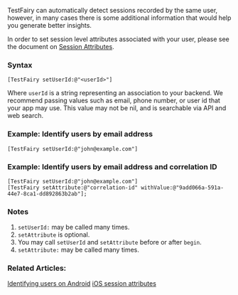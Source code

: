 TestFairy can automatically detect sessions recorded by the same user, however, in many cases there is some additional information that would help you generate better insights. 

In order to set session level attributes associated with your user, please see the document on [Session Attributes](https://docs.testfairy.com/iOS_SDK/Session_Attributes.html).

### Syntax

`[TestFairy setUserId:@"<userId>"]`

Where `userId` is a string representing an association to your backend. We recommend passing values such as email, phone number, or user id that your app may use. This value may not be nil, and is searchable via API and web search.

### Example: Identify users by email address

```
[TestFairy setUserId:@"john@example.com"]
```

### Example: Identify users by email address and correlation ID

```
[TestFairy setUserId:@"john@example.com"]
[TestFairy setAttribute:@"correlation-id" withValue:@"9add066a-591a-44e7-8ca1-dd892863b2ab"];
```


### Notes

1. `setUserId:` may be called many times. 
2. `setAttribute` is optional.
3. You may call `setUserId` and `setAttribute` before or after `begin`.
4. `setAttribute:` may be called many times. 

### Related Articles:

[Identifying users on Android](https://docs.testfairy.com/Android/Identifying_your_users.html)
[iOS session attributes](https://docs.testfairy.com/iOS_SDK/Session_Attributes.html)

